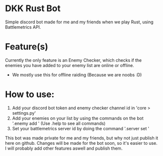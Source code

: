 # DKK Rust Bot
Simple discord bot made for me and my friends when we play Rust, using Battlemetrics API.
 
# Feature(s)
Currently the only feature is an Enemy Checker, which checks if the enemies you have added to your enemy list are online or offline.
- We mostly use this for offline raiding (Because we are noobs :D)

# How to use:
1. Add your discord bot token and enemy checker channel id in 'core > settings.py'
2. Add your enemies on your list by using the commands on the bot '.enemy add <name>' (Use .help to see all commands)
3. Set your battlemetrics server id by doing the command '.server set <id>'
 
This bot was made private for me and my friends, but why not just publish it here on github. Changes will be made for the bot soon, so it's easier to use.
I will probably add other features aswell and publish them.

